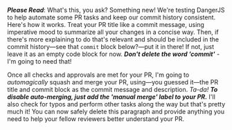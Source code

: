 **_Please Read_**: What's this, you ask? Something new! We're testing DangerJS to help automate some PR tasks and keep our commit history consistent. Here's how it works. Treat your PR title like a commit message, using imperative mood to summarize all your changes in a concise way. Then, if there's more explaining to do that's relevant and should be included in the commit history—see that `commit` block below?—put it in there! If not, just leave it as an empty code block for now. _**Don't delete the word 'commit'**_ - I'm going to need that!

Once all checks and approvals are met for your PR, I'm going to _automagically_ squash and merge your PR, using—you guessed it—the PR title and commit block as the commit message and description. _Ta-da!_ **_To disable auto-merging, just add the 'manual merge' label to your PR._** I'll also check for typos and perform other tasks along the way but that's pretty much it! You can now safely delete this paragraph and provide anything you need to help your fellow reviewers better understand your PR.

```commit

```
